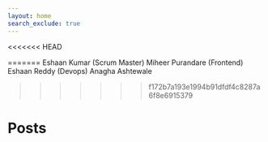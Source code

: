 ```yaml
---
layout: home
search_exclude: true
---
```

<<<<<<< HEAD


 

=======
Eshaan Kumar (Scrum Master)
Miheer Purandare (Frontend)
Eshaan Reddy (Devops)
Anagha Ashtewale
>>>>>>> f172b7a193e1994b91dfdf4c8287a6f8e6915379


# Posts
